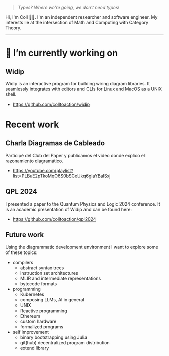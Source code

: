 > _Types? Where we're going, we don't need types!_

Hi, I'm Coll 👋🏼. I'm an independent researcher and software engineer. My interests lie at the intersection of Math and Computing with Category Theory.

---

# 🔭 I’m currently working on

## Widip
Widip is an interactive program for building wiring diagram libraries. It seamlessly integrates with editors and CLIs for Linux and MacOS as a UNIX shell.

* https://github.com/colltoaction/widip

# Recent work
## Charla Diagramas de Cableado
Participé del Club del Paper y publicamos el video donde explico el razonamiento diagramático.

* https://youtube.com/playlist?list=PLBuE2pTkoMqO6S0bSCeUkq6gIaYBaISxj

## QPL 2024
I presented a paper to the Quantum Physics and Logic 2024 conference. It is an academic presentation of Widip and can be found here:

* https://github.com/colltoaction/qpl2024

## Future work
Using the diagrammatic development environment I want to explore some of these topics:
* compilers
  * abstract syntax trees
  * instruction set architectures
  * MLIR and intermediate representations
  * bytecode formats
* programming
  * Kubernetes
  * composing LLMs, AI in general
  * UNIX
  * Reactive programming
  * Ethereum
  * custom hardware
  * formalized programs
* self improvement
  * binary bootstrapping using Julia
  * git(hub) decentralized program distribution
  * extend library

<!--
**colltoaction/colltoaction** is a ✨ _special_ ✨ repository because its `README.md` (this file) appears on your GitHub profile.

Here are some ideas to get you started:
..
- 🌱 I’m currently learning ...
- 👯 I’m looking to collaborate on ...
- 🤔 I’m looking for help with ...
- 💬 Ask me about ...
- 📫 How to reach me: ...
- 😄 Pronouns: ...
- ⚡ Fun fact: ...
-->
